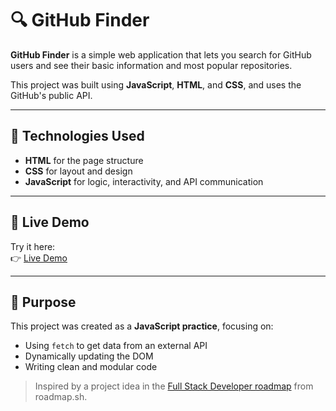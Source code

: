 # 🔍 GitHub Finder

**GitHub Finder** is a simple web application that lets you search for GitHub users and see their basic information and most popular repositories.

This project was built using **JavaScript**, **HTML**, and **CSS**, and uses the GitHub's public API.

---

## 🧪 Technologies Used

- **HTML** for the page structure  
- **CSS** for layout and design  
- **JavaScript** for logic, interactivity, and API communication

---

## 🚀 Live Demo

Try it here:  
👉 [Live Demo](https://nolascosaul.github.io/github-finder/)

---

## 🎯 Purpose

This project was created as a **JavaScript practice**, focusing on:

- Using `fetch` to get data from an external API  
- Dynamically updating the DOM  
- Writing clean and modular code

> Inspired by a project idea in the [Full Stack Developer roadmap](https://roadmap.sh/full-stack) from roadmap.sh.
